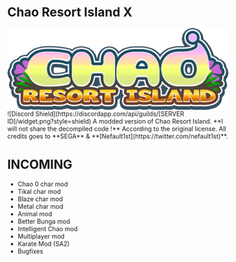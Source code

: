 # Chao Resort Island X
<img align="center" alt="Logo" src="src/patch_resources/sprCWLogo_Rz.png" />  
![Discord Shield](https://discordapp.com/api/guilds/[SERVER ID]/widget.png?style=shield)  
A modded version of Chao Resort Island.  
**I will not share the decompiled code !** According to the original license.  
All credits goes to **SEGA** & **[Nefault1st](https://twitter.com/nefault1st)**.

# INCOMING
- Chao 0 char mod
- Tikal char mod
- Blaze char mod
- Metal char mod
- Animal mod
- Better Bunga mod
- Intelligent Chao mod
- Multiplayer mod
- Karate Mod (SA2)
- Bugfixes
